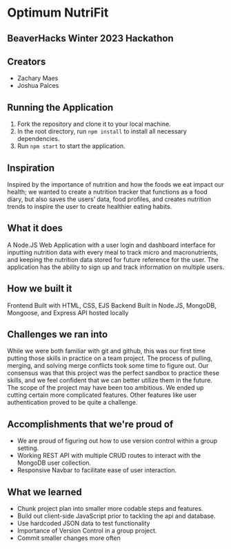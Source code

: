# Optimum NutriFit
## BeaverHacks Winter 2023 Hackathon

## Creators
- Zachary Maes
- Joshua Palces

## Running the Application
1. Fork the repository and clone it to your local machine.
2. In the root directory, run `npm install` to install all necessary dependencies.
3. Run `npm start` to start the application.

## Inspiration
Inspired by the importance of nutrition and how the foods we eat impact our health; we wanted to create a nutrition tracker that functions as a food diary, but also saves the users’ data, food profiles, and creates nutrition trends to inspire the user to create healthier eating habits. 

## What it does
A Node.JS Web Application with a user login and dashboard interface for inputting nutrition data with every meal to track micro and macronutrients, and keeping the nutrition data stored for future reference for the user. The application has the ability to sign up and track information on multiple users.

## How we built it
Frontend Built with HTML, CSS, EJS
Backend Built in Node.JS, MongoDB, Mongoose, and Express
API hosted locally

## Challenges we ran into
While we were both familiar with git and github, this was our first time putting those skills in practice on a team project. The process of pulling, merging, and solving merge conflicts took some time to figure out. Our consensus was that this project was the perfect sandbox to practice these skills, and we feel confident that we can better utilize them in the future.
The scope of the project may have been too ambitious. We ended up cutting certain more complicated features. Other features like user authentication proved to be quite a challenge.

## Accomplishments that we're proud of
- We are proud of figuring out how to use version control within a group setting.
- Working REST API with multiple CRUD routes to interact with the MongoDB user collection.
- Responsive Navbar to facilitate ease of user interaction.

## What we learned
- Chunk project plan into smaller more codable steps  and features.
- Build out client-side JavaScript prior to tackling the api and database.
- Use hardcoded JSON data to test functionality
- Importance of Version Control in a group project.
- Commit smaller changes more often

